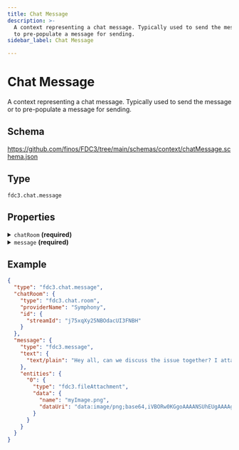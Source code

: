 ```yaml
---
title: Chat Message
description: >-
  A context representing a chat message. Typically used to send the message or
  to pre-populate a message for sending.
sidebar_label: Chat Message

---
```


# Chat Message

A context representing a chat message. Typically used to send the message or to pre-populate a message for sending.

## Schema

<https://github.com/finos/FDC3/tree/main/schemas/context/chatMessage.schema.json>

## Type

`fdc3.chat.message`

## Properties

<details>
  <summary><code>chatRoom</code> <strong>(required)</strong></summary>

**type**: [Chat Room](ChatRoom)

</details>

<details>
  <summary><code>message</code> <strong>(required)</strong></summary>

**type**: [Message](Message)

</details>

## Example

```json
{
  "type": "fdc3.chat.message",
  "chatRoom": {
    "type": "fdc3.chat.room",
    "providerName": "Symphony",
    "id": {
      "streamId": "j75xqXy25NBOdacUI3FNBH"
    }
  },
  "message": {
    "type": "fdc3.message",
    "text": {
      "text/plain": "Hey all, can we discuss the issue together? I attached a screenshot"
    },
    "entities": {
      "0": {
        "type": "fdc3.fileAttachment",
        "data": {
          "name": "myImage.png",
          "dataUri": "data:image/png;base64,iVBORw0KGgoAAAANSUhEUgAAAAgAAAAIAQMAAAD+wSzIAAAABlBMVEX///+/v7+jQ3Y5AAAADklEQVQI12P4AIX8EAgALgAD/aNpbtEAAAAASUVORK5CYII"
        }
      }
    }
  }
}
```

